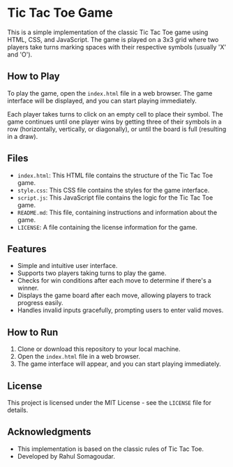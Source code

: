 # Tic Tac Toe Game

This is a simple implementation of the classic Tic Tac Toe game using HTML, CSS, and JavaScript. The game is played on a 3x3 grid where two players take turns marking spaces with their respective symbols (usually 'X' and 'O').

## How to Play

To play the game, open the `index.html` file in a web browser. The game interface will be displayed, and you can start playing immediately.

Each player takes turns to click on an empty cell to place their symbol. The game continues until one player wins by getting three of their symbols in a row (horizontally, vertically, or diagonally), or until the board is full (resulting in a draw).

## Files

- `index.html`: This HTML file contains the structure of the Tic Tac Toe game.
- `style.css`: This CSS file contains the styles for the game interface.
- `script.js`: This JavaScript file contains the logic for the Tic Tac Toe game.
- `README.md`: This file, containing instructions and information about the game.
- `LICENSE`: A file containing the license information for the game.

## Features

- Simple and intuitive user interface.
- Supports two players taking turns to play the game.
- Checks for win conditions after each move to determine if there's a winner.
- Displays the game board after each move, allowing players to track progress easily.
- Handles invalid inputs gracefully, prompting users to enter valid moves.

## How to Run

1. Clone or download this repository to your local machine.
2. Open the `index.html` file in a web browser.
3. The game interface will appear, and you can start playing immediately.

## License

This project is licensed under the MIT License - see the `LICENSE` file for details.

## Acknowledgments

- This implementation is based on the classic rules of Tic Tac Toe.
- Developed by Rahul Somagoudar.
